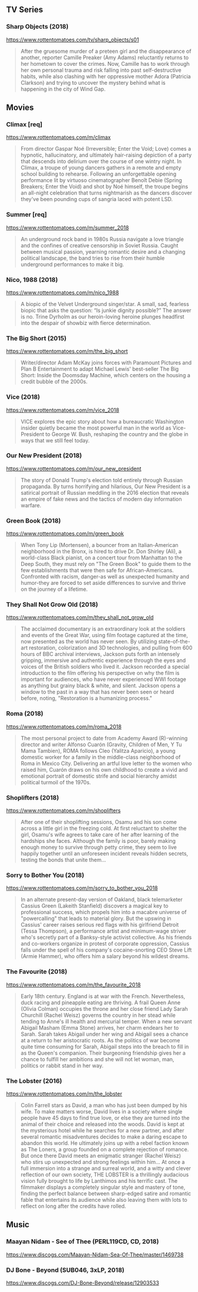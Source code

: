 ## TV Series

### Sharp Objects (2018)
https://www.rottentomatoes.com/tv/sharp_objects/s01

> After the gruesome murder of a preteen girl and the disappearance of another, reporter Camille Preaker (Amy Adams) reluctantly returns to her hometown to cover the crimes. Now, Camille has to work through her own personal trauma and risk falling into past self-destructive habits, while also clashing with her oppressive mother Adora (Patricia Clarkson) and trying to uncover the mystery behind what is happening in the city of Wind Gap.
 
## Movies

### Climax [req]
https://www.rottentomatoes.com/m/climax

> From director Gaspar Noé (Irreversible; Enter the Void; Love) comes a hypnotic, hallucinatory, and ultimately hair-raising depiction of a party that descends into delirium over the course of one wintry night. In Climax, a troupe of young dancers gathers in a remote and empty school building to rehearse. Following an unforgettable opening performance lit by virtuoso cinematographer Benoît Debie (Spring Breakers; Enter the Void) and shot by Noé himself, the troupe begins an all-night celebration that turns nightmarish as the dancers discover they've been pounding cups of sangria laced with potent LSD.

### Summer [req]
https://www.rottentomatoes.com/m/summer_2018

> An underground rock band in 1980s Russia navigate a love triangle and the confines of creative censorship in Soviet Russia. Caught between musical passion, yearning romantic desire and a changing political landscape, the band tries to rise from their humble underground performances to make it big.

### Nico, 1988 (2018)
https://www.rottentomatoes.com/m/nico_1988

> A biopic of the Velvet Underground singer/star. A small, sad, fearless biopic that asks the question: “Is junkie dignity possible?” The answer is no. Trine Dyrholm as our heroin-loving heroine plunges headfirst into the despair of showbiz with fierce determination.

### The Big Short (2015)
https://www.rottentomatoes.com/m/the_big_short

> Writer/director Adam McKay joins forces with Paramount Pictures and Plan B Entertainment to adapt Michael Lewis' best-seller The Big Short: Inside the Doomsday Machine, which centers on the housing a credit bubble of the 2000s.

### Vice (2018)
https://www.rottentomatoes.com/m/vice_2018

> VICE explores the epic story about how a bureaucratic Washington insider quietly became the most powerful man in the world as Vice-President to George W. Bush, reshaping the country and the globe in ways that we still feel today.

### Our New President (2018)
https://www.rottentomatoes.com/m/our_new_president

> The story of Donald Trump's election told entirely through Russian propaganda. By turns horrifying and hilarious, Our New 
President is a satirical portrait of Russian meddling in the 2016 election that reveals an empire of fake news and the tactics of modern day information warfare.

### Green Book (2018)
https://www.rottentomatoes.com/m/green_book

> When Tony Lip (Mortensen), a bouncer from an Italian-American neighborhood in the Bronx, is hired to drive Dr. Don Shirley (Ali), a world-class Black pianist, on a concert tour from Manhattan to the Deep South, they must rely on "The Green Book" to guide them to the few establishments that were then safe for African-Americans. Confronted with racism, danger-as well as unexpected humanity and humor-they are forced to set aside differences to survive and thrive on the journey of a lifetime.

### They Shall Not Grow Old (2018)
https://www.rottentomatoes.com/m/they_shall_not_grow_old

> The acclaimed documentary is an extraordinary look at the soldiers and events of the Great War, using film footage captured at the time, now presented as the world has never seen. By utilizing state-of-the-art restoration, colorization and 3D technologies, and pulling from 600 hours of BBC archival interviews, Jackson puts forth an intensely gripping, immersive and authentic experience through the eyes and voices of the British soldiers who lived it. Jackson recorded a special introduction to the film offering his perspective on why the film is important for audiences, who have never experienced WWI footage as anything but grainy black & white, and silent. Jackson opens a window to the past in a way that has never been seen or heard before, noting, "Restoration is a humanizing process."

### Roma (2018)
https://www.rottentomatoes.com/m/roma_2018

> The most personal project to date from Academy Award (R)-winning director and writer Alfonso Cuarón (Gravity, Children of Men, Y Tu Mama Tambien), ROMA follows Cleo (Yalitza Aparicio), a young domestic worker for a family in the middle-class neighborhood of Roma in Mexico City. Delivering an artful love letter to the women who raised him, Cuarón draws on his own childhood to create a vivid and emotional portrait of domestic strife and social hierarchy amidst political turmoil of the 1970s.

### Shoplifters (2018)
https://www.rottentomatoes.com/m/shoplifters

> After one of their shoplifting sessions, Osamu and his son come across a little girl in the freezing cold. At first reluctant to shelter the girl, Osamu's wife agrees to take care of her after learning of the hardships she faces. Although the family is poor, barely making enough money to survive through petty crime, they seem to live happily together until an unforeseen incident reveals hidden secrets, testing the bonds that unite them...

### Sorry to Bother You (2018)
https://www.rottentomatoes.com/m/sorry_to_bother_you_2018

> In an alternate present-day version of Oakland, black telemarketer Cassius Green (Lakeith Stanfield) discovers a magical key to professional success, which propels him into a macabre universe of "powercalling" that leads to material glory. But the upswing in Cassius' career raises serious red flags with his girlfriend Detroit (Tessa Thompson), a performance artist and minimum-wage striver who's secretly part of a Banksy-style activist collective. As his friends and co-workers organize in protest of corporate oppression, Cassius falls under the spell of his company's cocaine-snorting CEO Steve Lift (Armie Hammer), who offers him a salary beyond his wildest dreams.

### The Favourite (2018)
https://www.rottentomatoes.com/m/the_favourite_2018

> Early 18th century. England is at war with the French. Nevertheless, duck racing and pineapple eating are thriving. A frail 
Queen Anne (Olivia Colman) occupies the throne and her close friend Lady Sarah Churchill (Rachel Weisz) governs the country in her stead while tending to Anne's ill health and mercurial temper. When a new servant Abigail Masham (Emma Stone) arrives, her charm endears her to Sarah. Sarah takes Abigail under her wing and Abigail sees a chance at a return to her aristocratic roots. As the politics of war become quite time consuming for Sarah, Abigail steps into the breach to fill in as the Queen's companion. Their burgeoning friendship gives her a chance to fulfill her ambitions and she will not let woman, man, politics or rabbit stand in her way.

### The Lobster (2016)
https://www.rottentomatoes.com/m/the_lobster

> Colin Farrell stars as David, a man who has just been dumped by his wife. To make matters worse, David lives in a society where single people have 45 days to find true love, or else they are turned into the animal of their choice and released into the woods. David is kept at the mysterious hotel while he searches for a new partner, and after several romantic misadventures decides to make a daring escape to abandon this world. He ultimately joins up with a rebel faction known as The Loners, a group founded on a complete rejection of romance. But once there David meets an enigmatic stranger (Rachel Weisz) who stirs up unexpected and strong feelings within him... At once a full immersion into a strange and surreal world, and a witty and clever reflection of our own society, THE LOBSTER is a thrillingly audacious vision fully brought to life by Lanthimos and his terrific cast. The filmmaker displays a completely singular style and mastery of tone, finding the perfect balance between sharp-edged satire and romantic fable that entertains its audience while also leaving them with lots to reflect on long after the credits have rolled.

## Music

### Maayan Nidam - See of Thee (PERL119CD, CD, 2018)
https://www.discogs.com/Maayan-Nidam-Sea-Of-Thee/master/1469738

### DJ Bone - Beyond (SUB046, 3xLP, 2018)
https://www.discogs.com/DJ-Bone-Beyond/release/12903533
